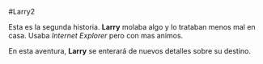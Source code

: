 #Larry2

Esta es la segunda historia. **Larry** molaba algo y lo trataban menos mal en casa. Usaba *Internet Explorer* pero con mas animos. 

En esta aventura, **Larry** se enterará de nuevos detalles sobre su destino.
